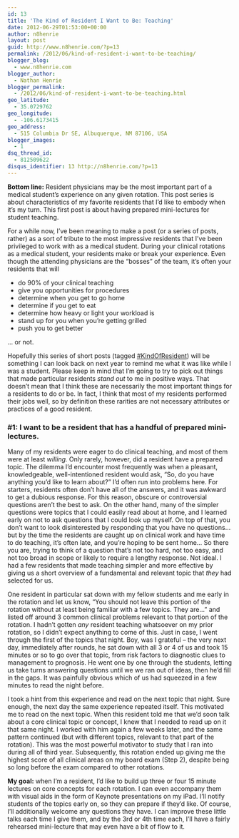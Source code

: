 ```yaml
---
id: 13
title: 'The Kind of Resident I Want to Be: Teaching'
date: 2012-06-29T01:53:00+00:00
author: n8henrie
layout: post
guid: http://www.n8henrie.com/?p=13
permalink: /2012/06/kind-of-resident-i-want-to-be-teaching/
blogger_blog:
  - www.n8henrie.com
blogger_author:
  - Nathan Henrie
blogger_permalink:
  - /2012/06/kind-of-resident-i-want-to-be-teaching.html
geo_latitude:
  - 35.0729762
geo_longitude:
  - -106.6173415
geo_address:
  - 515 Columbia Dr SE, Albuquerque, NM 87106, USA
blogger_images:
  - 1
dsq_thread_id:
  - 812509622
disqus_identifier: 13 http://n8henrie.com/?p=13
---
```

**Bottom line:** Resident physicians may be the most important part of a medical student’s experience on any given rotation. This post series is about characteristics of my favorite residents that I’d like to embody when it’s my turn. This first post is about having prepared mini-lectures for student teaching.

<!--more-->

For a while now, I’ve been meaning to make a post (or a series of posts, rather) as a sort of tribute to the most impressive residents that I’ve been privileged to work with as a medical student. During your clinical rotations as a medical student, your residents make or break your experience. Even though the attending physicians are the “bosses” of the team, it’s often your residents that will 

  * do 90% of your clinical teaching
  * give you opportunities for procedures
  * determine when you get to go home
  * determine if you get to eat
  * determine how heavy or light your workload is
  * stand up for you when you’re getting grilled
  * push you to get better

… or not.

Hopefully this series of short posts (tagged [#KindOfResident](http://www.n8henrie.com/search/label/KindOfResident "Kind of Resident Post Series")) will be something I can look back on next year to remind me what it was like while I was a student. Please keep in mind that I’m going to try to pick out things that made particular residents _stand out_ to me in positive ways. That doesn’t mean that I think these are necessarily the most important things for a residents to do or be. In fact, I think that most of my residents performed their jobs well, so by definition these rarities are not necessary attributes or practices of a good resident.

### #1: I want to be a resident that has a handful of prepared mini-lectures.

Many of my residents were eager to do clinical teaching, and most of them were at least _willing._ Only rarely, however, did a resident have a prepared topic. The dilemma I’d encounter most frequently was when a pleasant, knowledgeable, well-intentioned resident would ask, “So, do you have anything you’d like to learn about?” I’d often run into problems here. For starters, residents often don’t have all of the answers, and it was awkward to get a dubious response. For this reason, obscure or controversial questions aren’t the best to ask. On the other hand, many of the simpler questions were topics that I could easily read about at home, and I learned early on not to ask questions that I could look up myself. On top of that, you don’t want to look disinterested by responding that you have no questions… but by the time the residents are caught up on clinical work and have time to do teaching, it’s often late, and you’re hoping to be sent home… So there you are, trying to think of a question that’s not too hard, not too easy, and not too broad in scope or likely to require a lengthy response. Not ideal. I had a few residents that made teaching simpler and more effective by giving us a short overview of a fundamental and relevant topic that _they_ had selected for us.

One resident in particular sat down with my fellow students and me early in the rotation and let us know, “You should not leave this portion of the rotation without at least being familiar with a few topics. They are…” and listed off around 3 common clinical problems relevant to that portion of the rotation. I hadn’t gotten _any_ resident teaching whatsoever on my prior rotation, so I didn’t expect anything to come of this. Just in case, I went through the first of the topics that night. Boy, was I grateful – the very next day, immediately after rounds, he sat down with all 3 or 4 of us and took 15 minutes or so to go over that topic, from risk factors to diagnostic clues to management to prognosis. He went one by one through the students, letting us take turns answering questions until we we ran out of ideas, then he’d fill in the gaps. It was painfully obvious which of us had squeezed in a few minutes to read the night before.

I took a hint from this experience and read on the next topic that night. Sure enough, the next day the same experience repeated itself. This motivated me to read on the next topic. When this resident told me that we’d soon talk about a core clinical topic or concept, I knew that I needed to read up on it that same night. I worked with him again a few weeks later, and the same pattern continued (but with different topics, relevant to that part of the rotation). This was the most powerful motivator to study that I ran into during all of third year. Subsequently, this rotation ended up giving me the highest score of all clinical areas on my board exam (Step 2), despite being so long before the exam compared to other rotations.

**My goal:** when I’m a resident, I’d like to build up three or four 15 minute lectures on core concepts for each rotation. I can even accompany them with visual aids in the form of Keynote presentations on my iPad. I’ll notify students of the topics early on, so they can prepare if they’d like. Of course, I’ll additionally welcome any questions they have. I can improve these little talks each time I give them, and by the 3rd or 4th time each, I’ll have a fairly rehearsed mini-lecture that may even have a bit of flow to it.

<div>
</div>